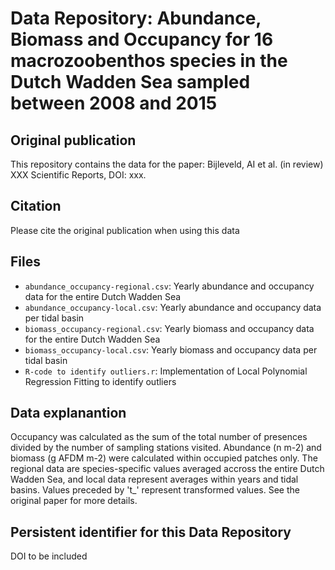 # Data Repository: Abundance, Biomass and Occupancy for 16 macrozoobenthos species in the Dutch Wadden Sea sampled between 2008 and 2015

## Original publication
This repository contains the data for the paper: Bijleveld, AI et al. (in review) XXX Scientific Reports, DOI: xxx.

## Citation
Please cite the original publication when using this data 

## Files
* `abundance_occupancy-regional.csv`: Yearly abundance and occupancy data for the entire Dutch Wadden Sea
* `abundance_occupancy-local.csv`: Yearly abundance and occupancy data per tidal basin 
* `biomass_occupancy-regional.csv`: Yearly biomass and occupancy data for the entire Dutch Wadden Sea
* `biomass_occupancy-local.csv`: Yearly biomass and occupancy data per tidal basin 
* `R-code to identify outliers.r`: Implementation of Local Polynomial Regression Fitting to identify outliers

## Data explanantion
Occupancy was calculated as the sum of the total number of presences divided by the number of sampling stations visited. Abundance (n m-2) and biomass (g AFDM m-2) were calculated within occupied patches only. The regional data are species-specific values averaged accross the entire Dutch Wadden Sea, and local data represent averages within years and tidal basins. Values preceded by 't_' represent transformed values. See the original paper for more details.  

## Persistent identifier for this Data Repository
DOI to be included
